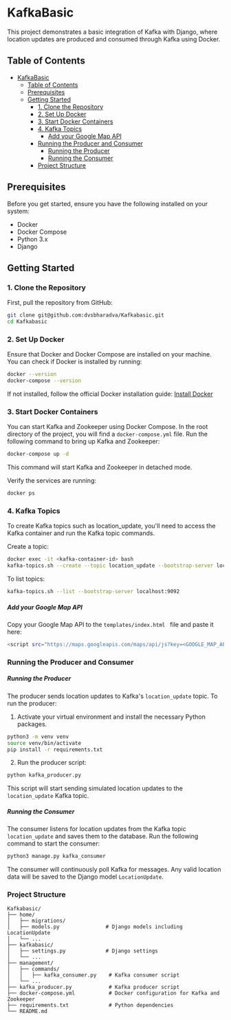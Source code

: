 # KafkaBasic

This project demonstrates a basic integration of Kafka with Django, where location updates are produced and consumed through Kafka using Docker.

## Table of Contents
- [KafkaBasic](#kafkabasic)
  - [Table of Contents](#table-of-contents)
  - [Prerequisites](#prerequisites)
  - [Getting Started](#getting-started)
    - [1. Clone the Repository](#1-clone-the-repository)
    - [2. Set Up Docker](#2-set-up-docker)
    - [3. Start Docker Containers](#3-start-docker-containers)
    - [4. Kafka Topics](#4-kafka-topics)
        - [Add your Google Map API](#add-your-google-map-api)
    - [Running the Producer and Consumer](#running-the-producer-and-consumer)
        - [Running the Producer](#running-the-producer)
        - [Running the Consumer](#running-the-consumer)
    - [Project Structure](#project-structure)


## Prerequisites
Before you get started, ensure you have the following installed on your system:
- Docker
- Docker Compose
- Python 3.x
- Django

## Getting Started

### 1. Clone the Repository

First, pull the repository from GitHub:

```bash
git clone git@github.com:dvsbharadva/Kafkabasic.git
cd Kafkabasic
```

### 2. Set Up Docker
Ensure that Docker and Docker Compose are installed on your machine. You can check if Docker is installed by running:

```bash
docker --version
docker-compose --version
```
If not installed, follow the official Docker installation guide: [Install Docker](https://docs.docker.com/get-docker/)

### 3. Start Docker Containers
You can start Kafka and Zookeeper using Docker Compose. In the root directory of the project, you will find a `docker-compose.yml` file. Run the following command to bring up Kafka and Zookeeper:

```bash
docker-compose up -d
```
This command will start Kafka and Zookeeper in detached mode.

Verify the services are running:

```bash
docker ps
```
### 4. Kafka Topics
To create Kafka topics such as location_update, you'll need to access the Kafka container and run the Kafka topic commands.

Create a topic:
```bash
docker exec -it <kafka-container-id> bash
kafka-topics.sh --create --topic location_update --bootstrap-server localhost:9092 --partitions 1 --replication-factor 1
```

To list topics:
```bash
kafka-topics.sh --list --bootstrap-server localhost:9092
```
##### Add your Google Map API
Copy your Google Map API to the `templates/index.html ` file and paste it here:
```bash
<script src="https://maps.googleapis.com/maps/api/js?key=<GOOGLE_MAP_API_KEY>" async></script>
```

### Running the Producer and Consumer
##### Running the Producer
The producer sends location updates to Kafka's `location_update` topic. To run the producer:

1. Activate your virtual environment and install the necessary Python packages.
```bash
python3 -m venv venv
source venv/bin/activate
pip install -r requirements.txt
```
2. Run the producer script:
```bash
python kafka_producer.py
```
This script will start sending simulated location updates to the `location_update` Kafka topic.

##### Running the Consumer
The consumer listens for location updates from the Kafka topic `location_update` and saves them to the database. Run the following command to start the consumer:

```bash
python3 manage.py kafka_consumer
```

The consumer will continuously poll Kafka for messages. Any valid location data will be saved to the Django model `LocationUpdate`.

### Project Structure
```
Kafkabasic/
├── home/
│   ├── migrations/
│   ├── models.py               # Django models including LocationUpdate
│   └── ...
├── kafkabasic/
│   ├── settings.py             # Django settings
│   └── ...
├── management/
│   ├── commands/
│   │   ├── kafka_consumer.py    # Kafka consumer script
│   └── ...
├── kafka_producer.py            # Kafka producer script
├── docker-compose.yml           # Docker configuration for Kafka and Zookeeper
├── requirements.txt             # Python dependencies
└── README.md
```
